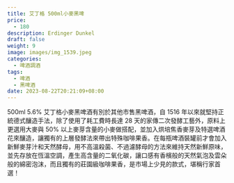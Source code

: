 ```yaml
---
title: 艾丁格 500ml小麥黑啤
price:
  - 180
description: Erdinger Dunkel
draft: false
weight: 9
image: images/img_1539.jpeg
categories:
  - 啤酒調酒
tags:
  - 啤酒
  - 黑啤酒
date: 2023-08-22T20:21:09+08:00
---
```

 500ml 5.6% 艾丁格小麥黑啤酒有別於其他市售黑啤酒，自 1516 年以來就堅持正統德式釀造手法，除了使用了耗工費時長達 28 天的家傳二次發酵工藝外，原料上更選用大麥與 50% 以上麥芽含量的小麥做搭配，並加入烘培焦香麥芽及特選啤酒花來釀造，讓獨有的上層發酵法來帶出特殊咖啡果香。在每瓶啤酒裝罐前才會加入新鮮麥芽汁和天然酵母，用不高溫殺菌、不過濾酵母的方法來維持天然新鮮原味，並先存放在恆溫空調，產生高含量的二氧化碳，讓口感有香檳般的天然氣泡及雲朵般的綿密泡沫，而且獨有的莊園級咖啡果香，是市場上少見的款式，堪稱行家首選！